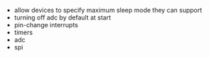 - allow devices to specify maximum sleep mode they can support
- turning off adc by default at start
- pin-change interrupts
- timers
- adc
- spi

